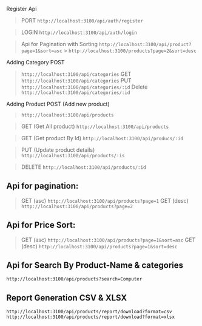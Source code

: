 Register Api

> PORT
> `http://localhost:3100/api/auth/register`

> LOGIN
> `http://localhost:3100/api/auth/login`

> Api for Pagination with Sorting
> `http://localhost:3100/api/product?page=1&sort=asc` > `http://localhost:3100/products?page=2&sort=desc`

Adding Category
POST
> `http://localhost:3100/api/categories`
> GET
> `http://localhost:3100/api/categories`
> PUT 
> `http://localhost:3100/api/categories/:id`
> Delete
> `http://localhost:3100/api/categories/:id`

Adding Product
POST (Add new product)

> `http://localhost:3100/api/products`

> GET (Get All product)
> `http://localhost:3100/api/products`

> GET (Get product By Id)
> `http://localhost:3100/api/producs/:id`

> PUT (Update product details)
> `http://localhost:3100/api/products/:is`

> DELETE
> `http://localhost:3100/api/products/:id`


## Api for pagination:

> GET (asc)
> `http://localhost:3100/api/products?page=1`
> GET (desc)
> `http://localhost:3100/api/products?page=2`

## Api for Price Sort:

> GET (asc)
> `http://localhost:3100/api/products?page=1&sort=asc`
> GET (desc)
> `http://localhost:3100/api/products?page=1&sort=desc`

## Api for Search By Product-Name & categories

`http://localhost:3100/api/products?search=Computer`

## Report Generation CSV & XLSX

`http://localhost:3100/api/products/report/download?format=csv`
`http://localhost:3100/api/products/report/download?format=xlsx`
